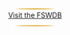 <p align="center">
  <a href="https://fswdb.eu">
      <img src=https://github.com/FreeSoftwareDatabase/.github/blob/main/goldenunderline.png?raw=true" alt=""/><br>
      Visit the FSWDB<br>
      <img src=https://github.com/FreeSoftwareDatabase/.github/blob/main/goldenunderline.png?raw=true" alt=""/>
  </a>
</p>
